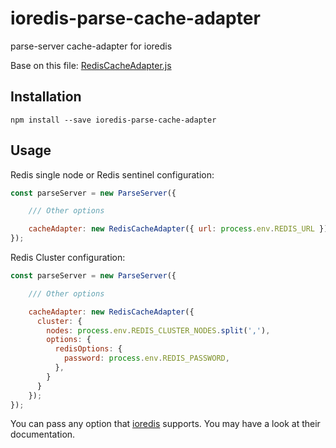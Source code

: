 # ioredis-parse-cache-adapter

parse-server cache-adapter for ioredis

Base on this file:
[RedisCacheAdapter.js](https://github.com/parse-community/parse-server/blob/master/src/Adapters/Cache/RedisCacheAdapter.js)

## Installation

`npm install --save ioredis-parse-cache-adapter`

## Usage

Redis single node or Redis sentinel configuration:

```js
const parseServer = new ParseServer({

    /// Other options

    cacheAdapter: new RedisCacheAdapter({ url: process.env.REDIS_URL });
});
```

Redis Cluster configuration:

```js
const parseServer = new ParseServer({

    /// Other options

    cacheAdapter: new RedisCacheAdapter({
      cluster: {
        nodes: process.env.REDIS_CLUSTER_NODES.split(','),
        options: {
          redisOptions: {
            password: process.env.REDIS_PASSWORD,
          },
        }
      }
    });
});
```

You can pass any option that [ioredis](https://github.com/luin/ioredis) supports.
You may have a look at their documentation.
